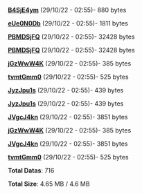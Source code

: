 [**B4SjE4ym**](/data/B4SjE4ym.txt) (29/10/22 - 02:55)- 880 bytes

[**eUe0N0Db**](/data/eUe0N0Db.txt) (29/10/22 - 02:55)- 1811 bytes

[**PBMDSjFQ**](/data/PBMDSjFQ.txt) (29/10/22 - 02:55)- 32428 bytes

[**PBMDSjFQ**](/data/PBMDSjFQ.txt) (29/10/22 - 02:55)- 32428 bytes

[**jGzWwW4K**](/data/jGzWwW4K.txt) (29/10/22 - 02:55)- 385 bytes

[**tvmtGmm0**](/data/tvmtGmm0.txt) (29/10/22 - 02:55)- 525 bytes

[**JyzJpu1s**](/data/JyzJpu1s.txt) (29/10/22 - 02:55)- 439 bytes

[**JyzJpu1s**](/data/JyzJpu1s.txt) (29/10/22 - 02:55)- 439 bytes

[**JVgcJ4kn**](/data/JVgcJ4kn.txt) (29/10/22 - 02:55)- 3851 bytes

[**jGzWwW4K**](/data/jGzWwW4K.txt) (29/10/22 - 02:55)- 385 bytes

[**JVgcJ4kn**](/data/JVgcJ4kn.txt) (29/10/22 - 02:55)- 3851 bytes

[**tvmtGmm0**](/data/tvmtGmm0.txt) (29/10/22 - 02:55)- 525 bytes

**Total Datas**: 716

**Total Size**: 4.65 MB / 4.6 MB